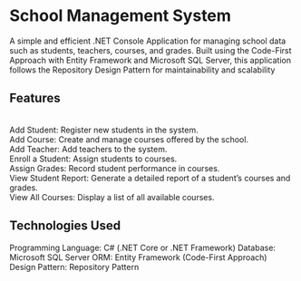 <h1>﻿School Management System</h1>

A simple and efficient .NET Console Application for managing school data such as 
students, teachers, courses, and grades. Built using the Code-First Approach
with Entity Framework and Microsoft SQL Server, this application follows
the Repository Design Pattern for maintainability and scalability

<h2>Features</h2>

<br>Add Student: Register new students in the system.
<br>Add Course: Create and manage courses offered by the school.
<br>Add Teacher: Add teachers to the system.
<br>Enroll a Student: Assign students to courses.
<br>Assign Grades: Record student performance in courses.
<br>View Student Report: Generate a detailed report of a student’s courses and grades.
<br>View All Courses: Display a list of all available courses.

<h2>Technologies Used</h2>

Programming Language: C# (.NET Core or .NET Framework)
Database: Microsoft SQL Server
ORM: Entity Framework (Code-First Approach)
Design Pattern: Repository Pattern
